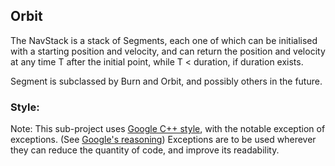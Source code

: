 ## Orbit

The NavStack is a stack of Segments, each one of which can be
initialised with a starting position and velocity, and can return
the position and velocity at any time T after the initial point,
while T < duration, if duration exists.

Segment is subclassed by Burn and Orbit, and possibly others in the
future.

### Style:

Note: This sub-project uses 
[Google C++ style](https://google.github.io/styleguide/cppguide.html), 
with the notable exception of exceptions. (See 
[Google's reasoning](
https://google.github.io/styleguide/cppguide.html#Exceptions)) 
Exceptions are to be used wherever they can reduce the quantity of code, and improve 
its readability.
